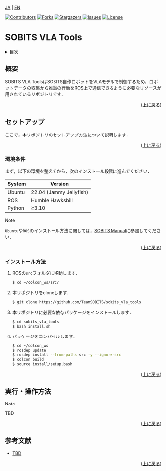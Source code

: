 <a name="readme-top"></a>

[JA](README.md) | [EN](README_en.md)

[![Contributors][contributors-shield]][contributors-url]
[![Forks][forks-shield]][forks-url]
[![Stargazers][stars-shield]][stars-url]
[![Issues][issues-shield]][issues-url]
[![License][license-shield]][license-url]

# SOBITS VLA Tools

<!-- 目次 -->
<details>
    <summary>目次</summary>
    <ol>
        <li><a href="#概要">概要</a></li>
        <li>
            <a href="#環境構築">環境構築</a>
            <ul>
                <li><a href="#環境条件">環境条件</a></li>
                <li><a href="#インストール方法">インストール方法</a></li>
            </ul>
        </li>
        <li><a href="#実行操作方法">実行・操作方法</a></li>
        <li><a href="#参考文献">参考文献</a></li>
    </ol>
</details>



<!-- リポジトリの概要 -->
## 概要

SOBITS VLA ToolsはSOBITS自作ロボットをVLAモデルで制御するため，ロボットデータの収集から推論の行動をROS上で通信できるように必要なリソースが用されているリポジトリです．

<p align="right">(<a href="#readme-top">上に戻る</a>)</p>


<!-- セットアップ -->
## セットアップ

ここで，本リポジトリのセットアップ方法について説明します．

<p align="right">(<a href="#readme-top">上に戻る</a>)</p>


### 環境条件

まず，以下の環境を整えてから，次のインストール段階に進んでください．

| System | Version |
| ------ | ------- |
| Ubuntu | 22.04 (Jammy Jellyfish) |
| ROS    | Humble Hawksbill        |
| Python | ≥3.10                  |

> [!NOTE]
> `Ubuntu`や`ROS`のインストール方法に関しては，[SOBITS Manual](https://github.com/TeamSOBITS/sobits_manual#%E9%96%8B%E7%99%BA%E7%92%B0%E5%A2%83%E3%81%AB%E3%81%A4%E3%81%84%E3%81%A6)に参照してください．

<p align="right">(<a href="#readme-top">上に戻る</a>)</p>


### インストール方法

1. ROSの`src`フォルダに移動します．
    ```sh
    $ cd ~/colcon_ws/src/
    ```
2. 本リポジトリをcloneします．
    ```sh
    $ git clone https://github.com/TeamSOBITS/sobits_vla_tools
    ```
3. 本リポジトリに必要な依存パッケージをインストールします．
    ```sh
    $ cd sobits_vla_tools
    $ bash install.sh
    ```
4. パッケージをコンパイルします．
    ```sh
    $ cd ~/colcon_ws
    $ rosdep update
    $ rosdep install --from-paths src -y --ignore-src
    $ colcon build
    $ source install/setup.bash
    ```

<p align="right">(<a href="#readme-top">上に戻る</a>)</p>


<!-- 実行・操作方法 -->
## 実行・操作方法

> [!NOTE]
> TBD

<p align="right">(<a href="#readme-top">上に戻る</a>)</p>


<!-- 参考文献 -->
## 参考文献

* [TBD]()

<p align="right">(<a href="#readme-top">上に戻る</a>)</p>



<!-- MARKDOWN LINKS & IMAGES -->
<!-- https://www.markdownguide.org/basic-syntax/#reference-style-links -->
[contributors-shield]: https://img.shields.io/github/contributors/TeamSOBITS/sobits_vla_tools.svg?style=for-the-badge
[contributors-url]: https://github.com/TeamSOBITS/sobits_vla_tools/graphs/contributors
[forks-shield]: https://img.shields.io/github/forks/TeamSOBITS/sobits_vla_tools.svg?style=for-the-badge
[forks-url]: https://github.com/TeamSOBITS/sobits_vla_tools/network/members
[stars-shield]: https://img.shields.io/github/stars/TeamSOBITS/sobits_vla_tools.svg?style=for-the-badge
[stars-url]: https://github.com/TeamSOBITS/sobits_vla_tools/stargazers
[issues-shield]: https://img.shields.io/github/issues/TeamSOBITS/sobits_vla_tools.svg?style=for-the-badge
[issues-url]: https://github.com/TeamSOBITS/sobits_vla_tools/issues
[license-shield]: https://img.shields.io/github/license/TeamSOBITS/sobits_vla_tools.svg?style=for-the-badge
[license-url]: LICENSE
